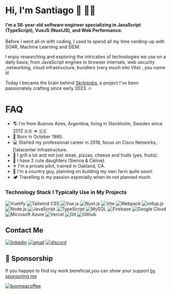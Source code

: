 # Hi, I'm Santiago 👋 👨‍💻

#### I'm a 38-year-old software engineer specializing in JavaScript (TypeScript), VueJS (NuxtJS), and Web Performance.
Before I went all-in with coding, I used to spend all my time nerding-up with SOAR, Machine Learning and SIEM.

I enjoy researching and exploring the intricaties of technologies we use on a daily basis; from JavaScript engines to browser internals, web security ,networking, cloud infrastructure, bundlers (very much into Vite) , you name it!

Today I became the brain behind [Skriptjobs](https://skriptjobs.com), a project I've been passionately crafting since early 2023. 🔥


# FAQ
- 🌎 I'm from Buenos Aires, Argentina, living in Stockholm, Sweden since 2012 🇦🇷 => 🇸🇪
- 🐣 Born in October 1985.
- 💻 Started my professional career in 2018, focus on Cisco Networks, Datacenter Infrastructure.
- 🥩 I grill a lot and not just steak, pizzas, cheese and fruits (yes, fruits).
- 👶 I have 2 cute daughters (Sienna & Cèline).
- ✈ I'm a private pilot, trained in Oakland, CA.
- 🐓 I'm a country guy, planning on building my own farm quite soon!
- 🏕️ Travelling is my passion especially when its not planned much.

### Technology Stack I Typically Use in My Projects

![Vuetify](https://img.shields.io/static/v1?style=flat&message=Vuetify&color=2d333b&logo=Vuetify&logoColor=8DD6F9&label=)
![Tailwind CSS](https://img.shields.io/static/v1?style=flat&message=Tailwind+CSS&color=2d333b&logo=Tailwind+CSS&logoColor=06B6D4&label=)
![Vue.js](https://img.shields.io/static/v1?style=flat&message=Vue.js&color=2d333b&logo=Vue.js&logoColor=4FC08D&label=)
![Nuxt.js](https://img.shields.io/static/v1?style=flat&message=Nuxt.js&color=2d333b&logo=Nuxt.js&logoColor=4FC08D&label=)
![Vite](https://img.shields.io/static/v1?style=flat&message=Vite&color=2d333b&logo=Vite&logoColor=2d333b&label=)
![Webpack](https://img.shields.io/static/v1?style=flat&message=Webpack&color=2d333b&logo=Webpack&logoColor=8DD6F9&label=)
![rollup.js](https://img.shields.io/static/v1?style=flat&message=rollup.js&color=2d333b&logo=rollup.js&logoColor=fe3333&label=)
![Node.js](https://img.shields.io/static/v1?style=flat&message=Node.js&color=2d333b&logo=Node.js&logoColor=6ea35c&label=)
![JavaScript](https://img.shields.io/static/v1?style=flat&message=JavaScript&color=2d333b&logo=JavaScript&logoColor=F7DF1E&label=)
![TypeScript](https://img.shields.io/static/v1?style=flat&message=TypeScript&color=2d333b&logo=TypeScript&logoColor=F7DF1E&label=)
![MySQL](https://img.shields.io/static/v1?style=flat&message=MySQL&color=2d333b&logo=MySQL&logoColor=FFFFFF&label=)
![Firebase](https://img.shields.io/static/v1?style=flat&message=Firebase&color=2d333b&logo=Firebase&logoColor=FFCA28&label=)
![Google Cloud](https://img.shields.io/static/v1?style=flat&message=Google+Cloud&color=2d333b&logo=Google+Cloud&logoColor=FFFFFF&label=)
![Microsoft Azure](https://img.shields.io/static/v1?style=flat&message=Microsoft+Azure&color=2d333b&logo=Microsoft+Azure&logoColor=FFFFFF&label=)
![Vercel](https://img.shields.io/static/v1?style=flat&message=Vercel&color=2d333b&logo=Vercel&logoColor=FFFFFF&label=)
![Git](https://img.shields.io/static/v1?style=flat&message=Git&color=2d333b&logo=Git&logoColor=F1502F&label=)
![Github](https://img.shields.io/static/v1?style=flat&message=Github&color=2d333b&logo=Github&logoColor=F1502F&label=)

## Contact Me

[![linkedin](https://img.shields.io/badge/linkedin-2d333b?style=flat&logo=linkedin&logoColor=#2d333b)](https://www.linkedin.com/in/santiagoaloi/)
[![gmail](https://img.shields.io/badge/gmail-2d333b?style=flat&logo=gmail&logoColor=white)](mailto:santiagoaloi@gmail.com)
[![discord](https://img.shields.io/badge/discord-2d333b?style=flat&logo=discord&logoColor=white)](mailto:santiagoaloi@gmail.com)

## 🥇 Sponsorship

If you happen to find my work beneficial,you can show your support
[ by sponsoring me](https://github.com/sponsors/santiagoaloi)

[![buymeacoffee](https://img.shields.io/badge/buymeacoffee-2d333b?style=flat&logo=buymeacoffee&logoColor=white)](https://www.buymeacoffee.com/santiagoald) 



